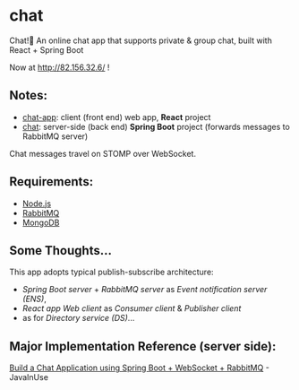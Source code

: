 # chat

Chat!:speech_balloon: An online chat app that supports private & group chat, built with React + Spring Boot

Now at http://82.156.32.6/ !

## Notes:

- [chat-app](https://github.com/astro2049/chat/tree/main/chat-app): client (front end) web app, **React** project
- [chat](https://github.com/astro2049/chat/tree/main/chat): server-side (back end) **Spring Boot** project (forwards messages to RabbitMQ server)

Chat messages travel on STOMP over WebSocket.

## Requirements:

- [Node.js](https://nodejs.org/)
- [RabbitMQ](https://www.rabbitmq.com/)
- [MongoDB](https://www.mongodb.com/)

## Some Thoughts...

This app adopts typical publish-subscribe architecture: 

- *Spring Boot server* + *RabbitMQ server* as *Event notification server (ENS)*, 
- *React app Web client* as *Consumer client* & *Publisher client*
- as for *Directory service (DS)*...

## Major Implementation Reference (server side):

[Build a Chat Application using Spring Boot + WebSocket + RabbitMQ](https://www.javainuse.com/spring/boot-websocket-chat) - JavaInUse

